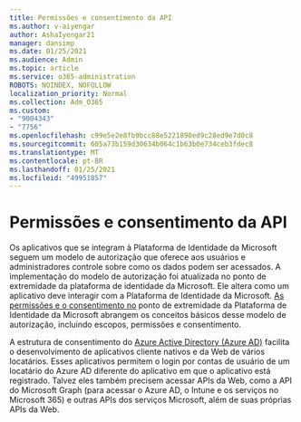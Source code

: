 ```yaml
---
title: Permissões e consentimento da API
ms.author: v-aiyengar
author: AshaIyengar21
manager: dansimp
ms.date: 01/25/2021
ms.audience: Admin
ms.topic: article
ms.service: o365-administration
ROBOTS: NOINDEX, NOFOLLOW
localization_priority: Normal
ms.collection: Adm_O365
ms.custom:
- "9004343"
- "7756"
ms.openlocfilehash: c99e5e2e8fb9bcc88e5221890ed9c28ed9e7d0c8
ms.sourcegitcommit: 605a73b159d30634b064c1b63b0e734ceb3fdec8
ms.translationtype: MT
ms.contentlocale: pt-BR
ms.lasthandoff: 01/25/2021
ms.locfileid: "49951857"
---
```

# <a name="api-permissions-and-consent"></a>Permissões e consentimento da API

Os aplicativos que se integram à Plataforma de Identidade da Microsoft seguem um modelo de autorização que oferece aos usuários e administradores controle sobre como os dados podem ser acessados. A implementação do modelo de autorização foi atualizada no ponto de extremidade da plataforma de identidade da Microsoft. Ele altera como um aplicativo deve interagir com a Plataforma de Identidade da Microsoft. [As permissões e o consentimento no](https://docs.microsoft.com/azure/active-directory/develop/v2-permissions-and-consent) ponto de extremidade da Plataforma de Identidade da Microsoft abrangem os conceitos básicos desse modelo de autorização, incluindo escopos, permissões e consentimento.

A estrutura de consentimento do [Azure Active Directory (Azure AD)](https://docs.microsoft.com/azure/active-directory/develop/consent-framework) facilita o desenvolvimento de aplicativos cliente nativos e da Web de vários locatários. Esses aplicativos permitem o login por contas de usuário de um locatário do Azure AD diferente do aplicativo em que o aplicativo está registrado. Talvez eles também precisem acessar APIs da Web, como a API do Microsoft Graph (para acessar o Azure AD, o Intune e os serviços no Microsoft 365) e outras APIs dos serviços Microsoft, além de suas próprias APIs da Web.

